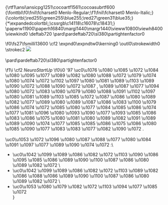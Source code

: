 {\rtf1\ansi\ansicpg1251\cocoartf1561\cocoasubrtf600
{\fonttbl\f0\fnil\fcharset0 Menlo-Regular;\f1\fnil\fcharset0 Menlo-Italic;}
{\colortbl;\red255\green255\blue255;\red27\green31\blue35;}
{\*\expandedcolortbl;;\cssrgb\c14118\c16078\c18431;}
\paperw11900\paperh16840\margl1440\margr1440\vieww10800\viewh8400\viewkind0
\deftab720
\pard\pardeftab720\sl380\partightenfactor0

\f0\fs27\fsmilli13600 \cf2 \expnd0\expndtw0\kerning0
\outl0\strokewidth0 \strokec2 ![](https://netology-code.github.io/git-homeworks/introduction/assets/logo.png)\
\
\pard\pardeftab720\sl380\partightenfactor0

\f1\i \cf2 *NeuroStartUp*
\f0\i0  \'97 \uc0\u1076 \u1080 \u1085 \u1072 \u1084 \u1080 \u1095 \u1077 \u1089 \u1082 \u1080  \u1088 \u1072 \u1079 \u1074 \u1080 \u1074 \u1072 \u1102 \u1097 \u1080 \u1081 \u1089 \u1103  \u1089 \u1090 \u1072 \u1088 \u1090 \u1072 \u1087 , \u1089 \u1087 \u1077 \u1094 \u1080 \u1072 \u1083 \u1080 \u1079 \u1080 \u1088 \u1091 \u1102 \u1097 \u1080 \u1081 \u1089 \u1103  \u1085 \u1072  \u1087 \u1086 \u1080 \u1089 \u1082 \u1077  \u1089  \u1080 \u1089 \u1087 \u1086 \u1083 \u1100 \u1079 \u1086 \u1074 \u1072 \u1085 \u1080 \u1077 \u1084  \u1085 \u1086 \u1074 \u1077 \u1081 \u1096 \u1080 \u1093  \u1090 \u1077 \u1093 \u1085 \u1086 \u1083 \u1086 \u1075 \u1080 \u1081  \u1080 \u1089 \u1082 \u1091 \u1089 \u1089 \u1090 \u1074 \u1077 \u1085 \u1085 \u1086 \u1075 \u1086  \u1080 \u1085 \u1090 \u1077 \u1083 \u1083 \u1077 \u1082 \u1090 \u1072 .\
\
\uc0\u1053 \u1072 \u1096 \u1080  \u1087 \u1088 \u1077 \u1080 \u1084 \u1091 \u1097 \u1077 \u1089 \u1090 \u1074 \u1072 :\
* \uc0\u1042 \u1099 \u1089 \u1086 \u1082 \u1072 \u1103  \u1090 \u1086 \u1095 \u1085 \u1086 \u1089 \u1090 \u1100  \u1087 \u1086 \u1080 \u1089 \u1082 \u1072 \
* \uc0\u1042 \u1099 \u1089 \u1086 \u1082 \u1072 \u1103  \u1089 \u1082 \u1086 \u1088 \u1086 \u1089 \u1090 \u1100  \u1087 \u1086 \u1080 \u1089 \u1082 \u1072 \
* \uc0\u1053 \u1080 \u1079 \u1082 \u1072 \u1103  \u1094 \u1077 \u1085 \u1072 \
}